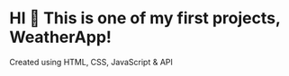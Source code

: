 # HI :wave: This is one of my first projects, WeatherApp!
Created using HTML, CSS, JavaScript &amp; API
